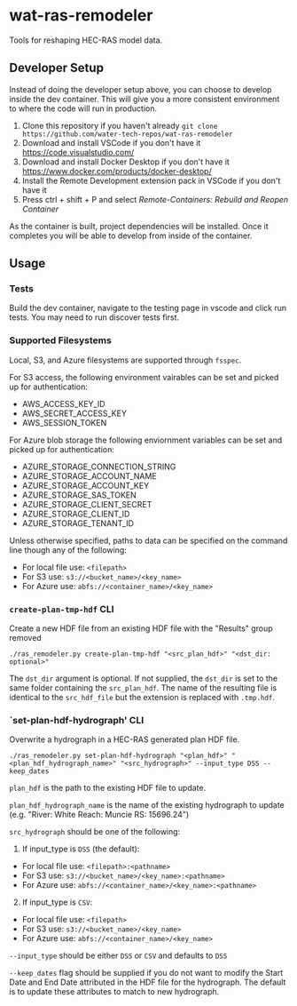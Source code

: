 # wat-ras-remodeler
Tools for reshaping HEC-RAS model data.

## Developer Setup
Instead of doing the developer setup above, you can choose to develop inside the dev container. This will give you a more consistent environment to where the code will run in production.

1. Clone this repository if you haven't already `git clone https://github.com/water-tech-repos/wat-ras-remodeler`
2. Download and install VSCode if you don't have it https://code.visualstudio.com/
3. Download and install Docker Desktop if you don't have it https://www.docker.com/products/docker-desktop/
4. Install the Remote Development extension pack in VSCode if you don't have it
5. Press ctrl + shift + P and select *Remote-Containers: Rebuild and Reopen Container*

As the container is built, project dependencies will be installed. Once it completes you will be able to develop from inside of the container.

## Usage
### Tests
Build the dev container, navigate to the testing page in vscode and click run tests. You may need to run discover tests first.

### Supported Filesystems
Local, S3, and Azure filesystems are supported through `fsspec`.

For S3 access, the following environment vairables can be set and picked up for authentication:
 - AWS_ACCESS_KEY_ID
 - AWS_SECRET_ACCESS_KEY
 - AWS_SESSION_TOKEN

For Azure blob storage the following enviornment variables can be set and picked up for authentication:
 - AZURE_STORAGE_CONNECTION_STRING
 - AZURE_STORAGE_ACCOUNT_NAME
 - AZURE_STORAGE_ACCOUNT_KEY
 - AZURE_STORAGE_SAS_TOKEN
 - AZURE_STORAGE_CLIENT_SECRET
 - AZURE_STORAGE_CLIENT_ID
 - AZURE_STORAGE_TENANT_ID

Unless otherwise specified, paths to data can be specified on the command line though any of the following:
 - For local file use: `<filepath>`
 - For S3 use: `s3://<bucket_name>/<key_name>`
 - For Azure use: `abfs://<container_name>/<key_name>`

### `create-plan-tmp-hdf` CLI
Create a new HDF file from an existing HDF file with the "Results" group removed

```
./ras_remodeler.py create-plan-tmp-hdf "<src_plan_hdf>" "<dst_dir: optional>"
```

The `dst_dir` argument is optional. If not supplied, the `dst_dir` is set to the same folder containing the `src_plan_hdf`. The name of the resulting file is identical to the `src_hdf_file` but the extension is replaced with `.tmp.hdf`.

### `set-plan-hdf-hydrograph' CLI
Overwrite a hydrograph in a HEC-RAS generated plan HDF file.

```
./ras_remodeler.py set-plan-hdf-hydrograph "<plan_hdf>" "<plan_hdf_hydrograph_name>" "<src_hydrograph>" --input_type DSS --keep_dates
```

`plan_hdf` is the path to the existing HDF file to update.

`plan_hdf_hydrograph_name` is the name of the existing hydrograph to update (e.g. "River: White  Reach: Muncie  RS: 15696.24")

`src_hydrograph` should be one of the following:

1. If input_type is `DSS` (the default):
 - For local file use: `<filepath>:<pathname>`
 - For S3 use: `s3://<bucket_name>/<key_name>:<pathname>`
 - For Azure use: `abfs://<container_name>/<key_name>:<pathname>`

2. If input_type is `CSV`:
 - For local file use: `<filepath>`
 - For S3 use: `s3://<bucket_name>/<key_name>`
 - For Azure use: `abfs://<container_name>/<key_name>`

`--input_type` should be either `DSS` or `CSV` and defaults to `DSS`

`--keep_dates` flag should be supplied if you do not want to modify the Start Date and End Date attributed in the HDF file for the hydrograph. The default is to update these attributes to match to new hydrograph.

